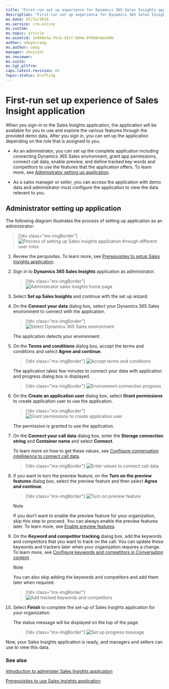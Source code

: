 ```yaml
---
title: "First-run set up experience for Dynamics 365 Sales Insights application | MicrosoftDocs"
description: "First-run set up experience for Dynamics 365 Sales Insights application"
ms.date: 07/31/2018
ms.service: crm-online
ms.custom: 
ms.topic: article
ms.assetid: 3e099e3a-f6cb-42cf-b84e-9f8b0c6ee9db
author: udaykirang
ms.author: udag
manager: shujoshi
ms.reviewer: 
ms.suite: 
ms.tgt_pltfrm: 
caps.latest.revision: 01
topic-status: Drafting
---
```


# First-run set up experience of Sales Insight application

When you sign-in to the Sales Insights application, the application will be available for you to use and explore the various features through the provided demo data.
After you sign in, you can set up the application depending on the role that is assigned to you.

-	As an administrator, you can set up the complete application including connecting Dynamics 365 Sales environment, grant app permissions, connect call data, enable preview, and define tracked key words and competitors to use the features that the application offers. To learn more, see [Administrator setting up application](#administrator-setting-up-application).

-	As a sales manager or seller, you can access the application with demo data and administrator must configure the application to view the data relevant to you.

## Administrator setting up application

The following diagram illustrates the process of setting up application as an administrator:

> [!div class="mx-imgBorder"]
> ![Process of setting up Sales insights application through different user roles](media/si-app-fre-admin-endusers.png "Process of setting up Sales insights application through different user roles")

1.	Review the perquisites. To learn more, see [Prerequisites to setup Sales Insights application](prereq-sales-insights-app.md).

2.	Sign in to **Dynamics 365 Sales Insights** application as administrator.

    > [!div class="mx-imgBorder"]
    > ![Administrator sales insights home page](media/si-app-admin-home-page-admin-signin.png "Administrator sales insights home page")
 
3.	Select **Set up Sales Insights** and continue with the set up wizard. 

4.	On the **Connect your data** dialog box, select your Dynamics 365 Sales environment to connect with the application.

    > [!div class="mx-imgBorder"]
    > ![Select Dynamics 365 Sales environment](media/si-app-admin-connect-d365-organization.png "Select Dynamics 365 Sales environment")
  
    The application detects your environment.

5.	On the **Terms and conditions** dialog box, accept the terms and conditions and select **Agree and continue**.

    > [!div class="mx-imgBorder"]
    > ![Accept terms and conditions](media/si-app-admin-accept-tandc.png "Accept terms and conditions")
 
    The application takes few minutes to connect your data with application and progress dialog box is displayed.
 
    > [!div class="mx-imgBorder"]
    > ![Environment connection progress](media/si-app-admin-connection-progress-d365-org.png "Environment connection progress")
  
6.	On the **Create an application user** dialog box, select **Grant permissions** to create application user to use the application.

    > [!div class="mx-imgBorder"]
    > ![Grant permissions to create application user](media/si-app-admin-grant-permission-create-app-user.png "Grant permissions to create application user")
 
    The permission is granted to use the application.

7.	On the **Connect your call data** dialog box, enter the **Storage connection string** and **Container name** and select **Connect**.
    
    To learn more on how to get these values, see [Configure conversation intelligence to connect call data](configure-conversation-intelligence-call-data.md).

    > [!div class="mx-imgBorder"]
    > ![Enter values to connect call data](media/si-app-admin-connect-call-data.png "Enter values to connect call data")
 
8.	If you want to turn the preview feature, on the **Turn on the preview features** dialog box, select the preview feature and then select **Agree and continue**.

    > [!div class="mx-imgBorder"]
    > ![Turn on preview feature](media/si-app-admin-enable-preview-feature.png "Turn on preview feature")
 
    > [!NOTE]
    > If you don’t want to enable the preview feature for your organization, skip this step to proceed. You can always enable the preview features later. To learn more, see [Enable preview features](enable-preview-features-sales-insights-app.md).

9.	On the **Keyword and competitor tracking** dialog box, add the keywords and competitors that you want to track on the call. You can update these keywords and trackers later when your organization requires a change. To learn more, see [Configure keywords and competitors in Conversation content](configure-keywords-competitors.md).

    > [!NOTE]
    > You can also skip adding the keywords and competitors and add them later when required.

    > [!div class="mx-imgBorder"]
    > ![Add tracked keywords and competitors](media/si-app-admin-keywords-and-competitor-tracking.png "Add tracked keywords and competitors")
 
10.	Select **Finish** to complete the set-up of Sales Insights application for your organization.

    The status message will be displayed on the top of the page.

    > [!div class="mx-imgBorder"]
    > ![Set up progress message](media/si-app-admin-status-message-set-up.png "Set up progress message")
  
Now, your Sales Insights application is ready, and managers and sellers can use to view this data.

### See also

[Introduction to administer Sales Insights application](intro-admin-guide-sales-insights.md#administer-sales-insights-application)

[Prerequisites to use Sales Insights application](prereq-sales-insights-app.md)